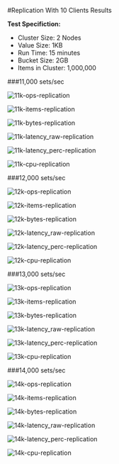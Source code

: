 #Replication With 10 Clients Results

**Test Specifiction:**

* Cluster Size: 2 Nodes
* Value Size: 1KB
* Run Time: 15 minutes
* Bucket Size: 2GB
* Items in Cluster: 1,000,000

###11,000 sets/sec

![11k-ops-replication](images/replication_10_clients/11k_ops.png)

![11k-items-replication](images/replication_10_clients/11k_items.png)

![11k-bytes-replication](images/replication_10_clients/11k_bytes.png)

![11k-latency_raw-replication](images/replication_10_clients/11k_latency_raw.png)

![11k-latency_perc-replication](images/replication_10_clients/11k_latency_perc.png)

![11k-cpu-replication](images/replication_10_clients/11k_cpu.png)

###12,000 sets/sec

![12k-ops-replication](images/replication_10_clients/12k_ops.png)

![12k-items-replication](images/replication_10_clients/12k_items.png)

![12k-bytes-replication](images/replication_10_clients/12k_bytes.png)

![12k-latency_raw-replication](images/replication_10_clients/12k_latency_raw.png)

![12k-latency_perc-replication](images/replication_10_clients/12k_latency_perc.png)

![12k-cpu-replication](images/replication_10_clients/12k_cpu.png)

###13,000 sets/sec

![13k-ops-replication](images/replication_10_clients/13k_ops.png)

![13k-items-replication](images/replication_10_clients/13k_items.png)

![13k-bytes-replication](images/replication_10_clients/13k_bytes.png)

![13k-latency_raw-replication](images/replication_10_clients/13k_latency_raw.png)

![13k-latency_perc-replication](images/replication_10_clients/13k_latency_perc.png)

![13k-cpu-replication](images/replication_10_clients/13k_cpu.png)

###14,000 sets/sec

![14k-ops-replication](images/replication_10_clients/14k_ops.png)

![14k-items-replication](images/replication_10_clients/14k_items.png)

![14k-bytes-replication](images/replication_10_clients/14k_bytes.png)

![14k-latency_raw-replication](images/replication_10_clients/14k_latency_raw.png)

![14k-latency_perc-replication](images/replication_10_clients/14k_latency_perc.png)

![14k-cpu-replication](images/replication_10_clients/14k_cpu.png)
